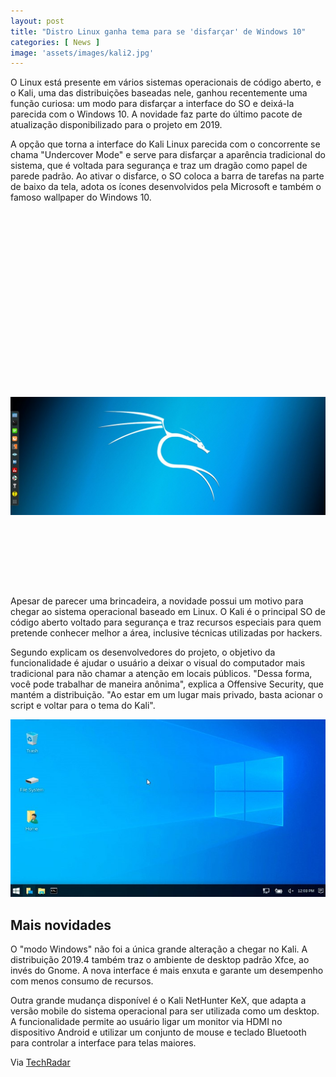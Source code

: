 ```yaml
---
layout: post
title: "Distro Linux ganha tema para se 'disfarçar' de Windows 10"
categories: [ News ]
image: 'assets/images/kali2.jpg'
---
```


O Linux está presente em vários sistemas operacionais de código aberto, e o Kali, uma das distribuições baseadas nele, ganhou recentemente uma função curiosa: um modo para disfarçar a interface do SO e deixá-la parecida com o Windows 10. A novidade faz parte do último pacote de atualização disponibilizado para o projeto em 2019.

A opção que torna a interface do Kali Linux parecida com o concorrente se chama "Undercover Mode" e serve para disfarçar a aparência tradicional do sistema, que é voltada para segurança e traz um dragão como papel de parede padrão. Ao ativar o disfarce, o SO coloca a barra de tarefas na parte de baixo da tela, adota os ícones desenvolvidos pela Microsoft e também o famoso wallpaper do Windows 10.


<!-- QUADRADO -->
<script async src="//pagead2.googlesyndication.com/pagead/js/adsbygoogle.js"></script>
<ins class="adsbygoogle"
style="display:inline-block;width:336px;height:280px"
data-ad-client="ca-pub-2838251107855362"
data-ad-slot="5351066970"></ins>
<script>
(adsbygoogle = window.adsbygoogle || []).push({});
</script>

![kali3](/assets/images/kali3.jpg)

<!-- MINI ANÚNCIO -->
<script async src="//pagead2.googlesyndication.com/pagead/js/adsbygoogle.js"></script>
<!-- Games Root -->
<ins class="adsbygoogle"
style="display:inline-block;width:730px;height:95px"
data-ad-client="ca-pub-2838251107855362"
data-ad-slot="5351066970"></ins>
<script>
(adsbygoogle = window.adsbygoogle || []).push({});
</script>

Apesar de parecer uma brincadeira, a novidade possui um motivo para chegar ao sistema operacional baseado em Linux. O Kali é o principal SO de código aberto voltado para segurança e traz recursos especiais para quem pretende conhecer melhor a área, inclusive técnicas utilizadas por hackers.

Segundo explicam os desenvolvedores do projeto, o objetivo da funcionalidade é ajudar o usuário a deixar o visual do computador mais tradicional para não chamar a atenção em locais públicos. "Dessa forma, você pode trabalhar de maneira anônima", explica a Offensive Security, que mantém a distribuição. "Ao estar em um lugar mais privado, basta acionar o script e voltar para o tema do Kali".

![kali3](/assets/images/kali4.jpg)

<!-- RETANGULO LARGO 2 -->
<script async src="//pagead2.googlesyndication.com/pagead/js/adsbygoogle.js"></script>
<ins class="adsbygoogle"
style="display:block; text-align:center;"
data-ad-layout="in-article"
data-ad-format="fluid"
data-ad-client="ca-pub-2838251107855362"
data-ad-slot="8549252987"></ins>
<script>
(adsbygoogle = window.adsbygoogle || []).push({});
</script>

## Mais novidades

O "modo Windows" não foi a única grande alteração a chegar no Kali. A distribuição 2019.4 também traz o ambiente de desktop padrão Xfce, ao invés do Gnome. A nova interface é mais enxuta e garante um desempenho com menos consumo de recursos.

Outra grande mudança disponível é o Kali NetHunter KeX, que adapta a versão mobile do sistema operacional para ser utilizada como um desktop. A funcionalidade permite ao usuário ligar um monitor via HDMI no dispositivo Android e utilizar um conjunto de mouse e teclado Bluetooth para controlar a interface para telas maiores.

<!-- RETANGULO LARGO -->
<script async src="https://pagead2.googlesyndication.com/pagead/js/adsbygoogle.js"></script>
<!-- Informat -->
<ins class="adsbygoogle"
style="display:block"
data-ad-client="ca-pub-2838251107855362"
data-ad-slot="2327980059"
data-ad-format="auto"
data-full-width-responsive="true"></ins>
<script>
(adsbygoogle = window.adsbygoogle || []).push({});
</script>

Via [TechRadar](https://www.techradar.com/news/a-linux-distro-can-now-go-undercover-and-pretend-to-be-windows-10)
